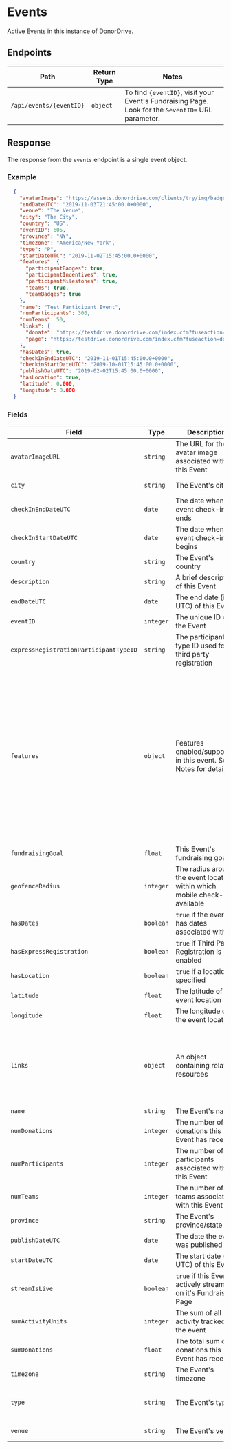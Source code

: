 # Events

Active Events in this instance of DonorDrive.

## Endpoints

|Path|Return Type|Notes|
|---|---|---|
|`/api/events/{eventID}`|`object`|To find `{eventID}`, visit your Event's Fundraising Page. Look for the `&eventID=` URL parameter.|

## Response

The response from the `events` endpoint is a single event object.

### Example

```json
  {
    "avatarImage": "https://assets.donordrive.com/clients/try/img/badgeLogo.jpg",
    "endDateUTC": "2019-11-03T21:45:00.0+0000",
    "venue": "The Venue",
    "city": "The City",
    "country": "US",
    "eventID": 605,
    "province": "NY",
    "timezone": "America/New_York",
    "type": "P",
    "startDateUTC": "2019-11-02T15:45:00.0+0000",
    "features": {
      "participantBadges": true,
      "participantIncentives": true,
      "participantMilestones": true,
      "teams": true,
      "teamBadges": true
    },
    "name": "Test Participant Event",
    "numParticipants": 300,
    "numTeams": 50,
    "links": {
      "donate": "https://testdrive.donordrive.com/index.cfm?fuseaction=donordrive.event&eventID=605#donate",
      "page": "https://testdrive.donordrive.com/index.cfm?fuseaction=donordrive.event&eventID=605"
    },
    "hasDates": true,
    "checkInEndDateUTC": "2019-11-01T15:45:00.0+0000",
    "checkinStartDateUTC": "2019-10-01T15:45:00.0+0000",
    "publishDateUTC": "2019-02-02T15:45:00.0+0000",
    "hasLocation": true,
    "latitude": 0.000,
    "longitude": 0.000
  }
```

### Fields

|Field|Type|Description|Guaranteed|Filterable|Notes|
|---|---|---|---|---|---|
|`avatarImageURL`|`string`|The URL for the avatar image associated with this Event|Yes|Yes||
|`city`|`string`|The Event's city||Yes|Events with location only|
|`checkInEndDateUTC`|`date`|The date when event check-in ends|No|No||
|`checkInStartDateUTC`|`date`|The date when event check-in begins|No|No||
|`country`|`string`|The Event's country||Yes|Events with location only|
|`description`|`string`|A brief description of this Event|||Added: 1.3|
|`endDateUTC`|`date`|The end date (in UTC) of this Event||Yes|Events with dates only; ISO-8601 format|
|`eventID`|`integer`|The unique ID of the Event|Yes|Yes||
|`expressRegistrationParticipantTypeID`|`string`|The participant type ID used for third party registration|No|No|Depends on Third Party Registration being enabled|
|`features`|`object`|Features enabled/supported in this event. See Notes for details|||Added: 1.3<br />`participantBadges`: `true` if badges are available for participants<br />`participantIncentives`: `true` if fundraising incentives are available for participants<br />`participantMilestones`: `true` if fundraising milestones are available for participants<br />`teams`: `true` if team support has been enabled<br />`teamBadges`: `true` if badges are available for teams|
|`fundraisingGoal`|`float`|This Event's fundraising goal||Yes||
|`geofenceRadius`|`integer`|The radius around the event location within which mobile check-in is available|No|No|Depends on the event having a location, latitude, and longitude|
|`hasDates`|`boolean`|`true` if the event has dates associated with it|Yes|Yes||
|`hasExpressRegistration`|`boolean`|`true` if Third Party Registration is enabled|No|Yes||
|`hasLocation`|`boolean`|`true` if a location is specified|Yes|Yes||
|`latitude`|`float`|The latitude of the event location|No|No|Depends on the event having a location|
|`longitude`|`float`|The longitude of the event location|No|No|Depends on the event having a location|
|`links`|`object`|An object containing related resources|||`donate`: The donation URL for this Event<br />`page`: The URL for this Event's Fundraising Page<br />`stream`: The URL for the Live Fundraising(TM) stream associated with this Event|
|`name`|`string`|The Event's name|Yes|Yes||
|`numDonations`|`integer`|The number of donations this Event has received||Yes||
|`numParticipants`|`integer`|The number of participants associated with this Event||||
|`numTeams`|`integer`|The number of teams associated with this Event||||
|`province`|`string`|The Event's province/state||Yes|Events with location only|
|`publishDateUTC`|`date`|The date the event was published|Yes|No||
|`startDateUTC`|`date`|The start date (in UTC) of this Event||Yes|Events with dates only; ISO-8601 format|
|`streamIsLive`|`boolean`|`true` if this Event is actively streaming on it's Fundraising Page||Yes||
|`sumActivityUnits`|`integer`|The sum of all activity tracked in the event|No|Yes|Depends on Activity Impact being enabled|
|`sumDonations`|`float`|The total sum of donations this Event has received||Yes||
|`timezone`|`string`|The Event's timezone|||Events with dates only|
|`type`|`string`|The Event's type|Yes|Yes|`C`: Capital Campaign; `I`: Personal Campaign Group; `P`: Participant Event; `T`: Ticket Event|
|`venue`|`string`|The Event's venue||Yes|Events with location only|